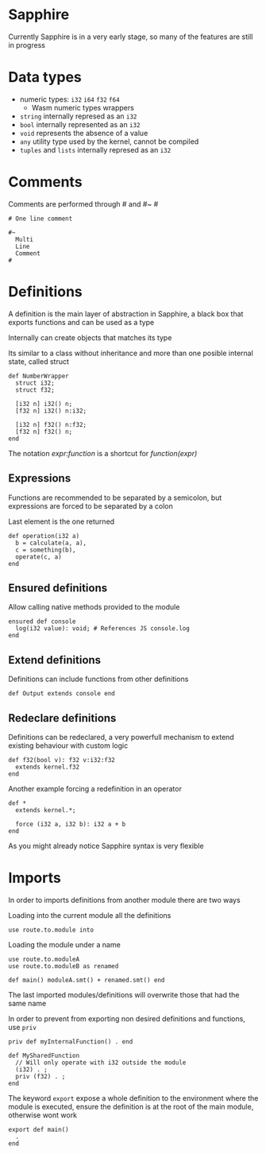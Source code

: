 # Sapphire

Currently Sapphire is in a very early stage, so many of the features are still in progress

# Data types

- numeric types: `i32` `i64` `f32` `f64`
  - Wasm numeric types wrappers
- `string` internally represed as an `i32`
- `bool` internally represented as an `i32`
- `void` represents the absence of a value
- `any` utility type used by the kernel, cannot be compiled
- `tuples` and `lists` internally represed as an `i32`

# Comments

Comments are performed through # and #~ #
```
# One line comment

#~
  Multi
  Line
  Comment
#
```

# Definitions

A definition is the main layer of abstraction in Sapphire, a black box that exports functions and can be used as a type

Internally can create objects that matches its type

Its similar to a class without inheritance and more than one posible internal state, called struct

```
def NumberWrapper
  struct i32;
  struct f32;

  [i32 n] i32() n;
  [f32 n] i32() n:i32;

  [i32 n] f32() n:f32;
  [f32 n] f32() n;
end
```

The notation *expr:function* is a shortcut for *function(expr)*

## Expressions

Functions are recommended to be separated by a semicolon, but expressions are forced to be separated by a colon

Last element is the one returned

```
def operation(i32 a)
  b = calculate(a, a),
  c = something(b),
  operate(c, a)
end
```

## Ensured definitions

Allow calling native methods provided to the module

```
ensured def console
  log(i32 value): void; # References JS console.log
end
```

## Extend definitions

Definitions can include functions from other definitions

```
def Output extends console end
```

## Redeclare definitions

Definitions can be redeclared, a very powerfull mechanism to extend existing behaviour with custom logic

```
def f32(bool v): f32 v:i32:f32
  extends kernel.f32
end
```

Another example forcing a redefinition in an operator

```
def *
  extends kernel.*;

  force (i32 a, i32 b): i32 a + b
end
```

As you might already notice Sapphire syntax is very flexible

# Imports

In order to imports definitions from another module
there are two ways

Loading into the current module all the definitions

```
use route.to.module into
```

Loading the module under a name

```
use route.to.moduleA
use route.to.moduleB as renamed

def main() moduleA.smt() + renamed.smt() end
```

The last imported modules/definitions will overwrite those that had the same name

In order to prevent from exporting non desired definitions and functions, use `priv`

```
priv def myInternalFunction() . end

def MySharedFunction
  // Will only operate with i32 outside the module
  (i32) . ;
  priv (f32) . ;
end
```

The keyword `export` expose a whole definition to the environment where the module is executed, ensure the definition is at the root of the main module, otherwise wont work

```
export def main()
  .
end
```